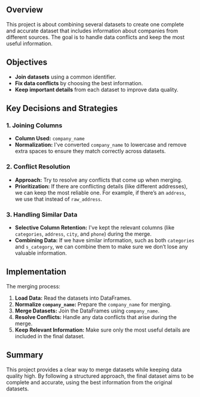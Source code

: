 ## Overview
This project is about combining several datasets to create one complete and accurate dataset that includes information about companies from different sources. The goal is to handle data conflicts and keep the most useful information.

## Objectives

- **Join datasets** using a common identifier.
- **Fix data conflicts** by choosing the best information.
- **Keep important details** from each dataset to improve data quality.

 ## Key Decisions and Strategies

### 1. Joining Columns

- **Column Used:** `company_name`
- **Normalization:** I've converted `company_name` to lowercase and remove extra spaces to ensure they match correctly across datasets.

### 2. Conflict Resolution

- **Approach:** Try to resolve any conflicts that come up when merging.
- **Prioritization:** If there are conflicting details (like different addresses), we can keep the most reliable one. For example, if there’s an `address`, we use that instead of `raw_address`.

### 3. Handling Similar Data

- **Selective Column Retention:** I've kept the relevant columns (like `categories`, `address`, `city`, and `phone`) during the merge.
- **Combining Data:** If we have similar information, such as both `categories` and `s_category`, we can combine them to make sure we don’t lose any valuable information.

## Implementation

 The merging process:

1. **Load Data:** Read the datasets into DataFrames.
2. **Normalize `company_name`:** Prepare the `company_name` for merging.
3. **Merge Datasets:** Join the DataFrames using `company_name`.
4. **Resolve Conflicts:** Handle any data conflicts that arise during the merge.
5. **Keep Relevant Information:** Make sure only the most useful details are included in the final dataset.

## Summary

This project provides a clear way to merge datasets while keeping data quality high. By following a structured approach, the final dataset aims to be complete and accurate, using the best information from the original datasets.

